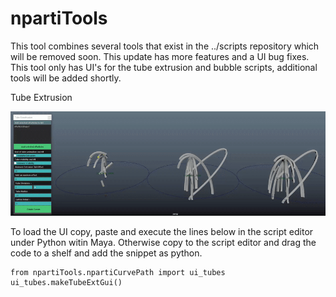 # npartiTools


This tool combines several tools that exist in the ../scripts repository which will be removed soon. This update has more features and a UI bug fixes. This tool only has UI's for the tube extrusion and bubble scripts, additional tools will be added shortly.

Tube Extrusion

![](docs_images/tubeExt.gif)

To load the UI copy, paste and execute the lines below in the script editor under Python witin Maya. Otherwise copy to the script editor and drag the code to a shelf and add the snippet as python.

```
from npartiTools.npartiCurvePath import ui_tubes
ui_tubes.makeTubeExtGui()
```
